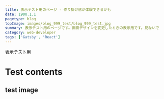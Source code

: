 ```yaml
---
title: 表示テスト用のページ - 作り掛け感が体験できるかも
date: 1900.1.1
pagetype: blog
topImage: images/blog_999_test/blog_999_test.jpg
summary: 表示テスト用のページです。画面デザインを変更したときの表示用です。見ないでください。
category: web-developer
tags: ['Gatsby', 'React']
---
```



表示テスト用

# Test contents

test image
---
